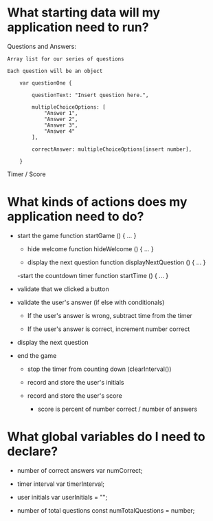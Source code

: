 # What starting data will my application need to run?

Questions and Answers:

    Array list for our series of questions

    Each question will be an object

        var questionOne {

            questionText: "Insert question here.",
            
            multipleChoiceOptions: [
                "Answer 1",
                "Answer 2",
                "Answer 3",
                "Answer 4"
            ],

            correctAnswer: multipleChoiceOptions[insert number],

        }

Timer / Score

# What kinds of actions does my application need to do?

- start the game
function startGame () { ... }

    - hide welcome
    function hideWelcome () { ... }

    - display the next question
    function displayNextQuestion () { ... }

    -start the countdown timer
    function startTime () { ... }

- validate that we clicked a button

- validate the user's answer (if else with conditionals)

    - If the user's answer is wrong, subtract time from the timer

    - If the user's answer is correct, increment number correct

- display the next question

- end the game

    - stop the timer from counting down (clearInterval())

    - record and store the user's initials

    - record and store the user's score

        - score is percent of number correct / number of answers

# What global variables do I need to declare?

- number of correct answers
var numCorrect;

- timer interval
var timerInterval;

- user initials
var userInitials = "";

- number of total questions
const numTotalQuestions = number;